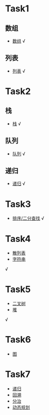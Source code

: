 # Task1

## 数组
-   [数组](https://github.com/GavinAlison/leetcode/blob/master/algorithm/src/main/resources/1.array.md) √
## 列表
-   [列表](https://github.com/GavinAlison/leetcode/blob/master/algorithm/src/main/resources/2.list.md) √

# Task2
## 栈
-   [栈](https://github.com/GavinAlison/leetcode/blob/master/algorithm/src/main/resources/3.stack.md) √

## 队列
-   [队列](https://github.com/GavinAlison/leetcode/blob/master/algorithm/src/main/resources/4.queue.md) √

## 递归
-   [递归](https://github.com/GavinAlison/leetcode/blob/master/algorithm/src/main/resources/5.recursive.md) √

# Task3
-   [排序/二分查找](https://github.com/GavinAlison/leetcode/blob/master/algorithm/src/main/resources/6.sort.md)  √

# Task4
-   [散列表](https://github.com/GavinAlison/leetcode/blob/master/algorithm/src/main/resources/7.hashAndStr.md)
-   [字符串](https://github.com/GavinAlison/leetcode/blob/master/algorithm/src/main/resources/7.hashAndStr.md)

√

# Task5
-   [二叉树](https://github.com/GavinAlison/leetcode/blob/master/algorithm/src/main/resources/8.bstAndHeap.md)
-   [堆](https://github.com/GavinAlison/leetcode/blob/master/algorithm/src/main/resources/8.bstAndHeap.md)

√

# Task6
-   [图]()

# Task7
-   [递归]()
-   [回溯]()
-   [分治]()
-   [动态规划]()


